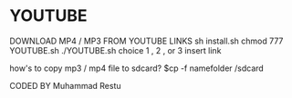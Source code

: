 # YOUTUBE
DOWNLOAD MP4 / MP3 FROM YOUTUBE LINKS
sh install.sh
chmod 777 YOUTUBE.sh
./YOUTUBE.sh
choice 1 , 2 , or 3
insert link

how's to copy mp3 / mp4 file to sdcard? 
$cp -f namefolder /sdcard

CODED BY Muhammad Restu
